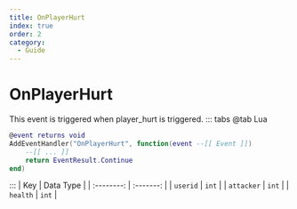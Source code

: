 ```yaml
---
title: OnPlayerHurt
index: true
order: 2
category:
  - Guide
---
```


# OnPlayerHurt
This event is triggered when player_hurt is triggered.
::: tabs
@tab Lua
```lua
@event returns void
AddEventHandler("OnPlayerHurt", function(event --[[ Event ]])
    --[[ ... ]]
    return EventResult.Continue
end)
```

:::
|     Key    | Data Type |
| :--------: | :-------: |
|  `userid`  |   `int`   |
| `attacker` |   `int`   |
|  `health`  |   `int`   |